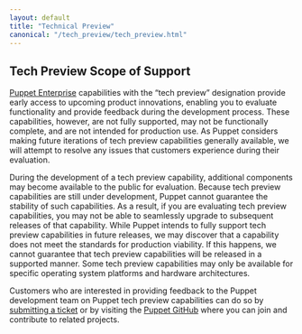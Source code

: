 ```yaml
---
layout: default
title: "Technical Preview"
canonical: "/tech_preview/tech_preview.html"
---
```


## Tech Preview Scope of Support

[Puppet Enterprise](/pe/) capabilities with the “tech preview” designation provide early access to upcoming product innovations, enabling you to evaluate functionality and provide feedback during the development process. These capabilities, however, are not fully supported, may not be functionally complete, and are not intended for production use. As Puppet considers making future iterations of tech preview capabilities generally available, we will attempt to resolve any issues that customers experience during their evaluation.

During the development of a tech preview capability, additional components may become available to the public for evaluation. Because tech preview capabilities are still under development, Puppet cannot guarantee the stability of such capabilities. As a result, if you are evaluating tech preview capabilities, you may not be able to seamlessly upgrade to subsequent releases of that capability. While Puppet intends to fully support tech preview capabilities in future releases, we may discover that a capability does not meet the standards for production viability. If this happens, we cannot guarantee that tech preview capabilities will be released in a supported manner. Some tech preview capabilities may only be available for specific operating system platforms and hardware architectures.

Customers who are interested in providing feedback to the Puppet development team on Puppet tech preview capabilities can do so by [submitting a ticket](https://tickets.puppetlabs.com/secure/Dashboard.jspa) or by visiting the [Puppet GitHub](https://github.com/puppetlabs) where you can join and contribute to related projects.
